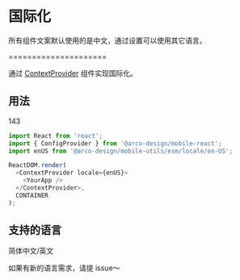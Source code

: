 # 国际化

所有组件文案默认使用的是中文，通过设置可以使用其它语言。

=====================


通过 [ContextProvider](#/components/context-provider) 组件实现国际化。

## 用法
143

```js
import React from 'react';
import { ConfigProvider } from '@arco-design/mobile-react';
import enUS from '@arco-design/mobile-utils/esm/locale/en-US';

ReactDOM.render(
  <ContextProvider locale={enUS}>
    <YourApp />
  </ContextProvider>,
  CONTAINER
);
```

## 支持的语言

简体中文/英文

如果有新的语言需求，请提 issue～
